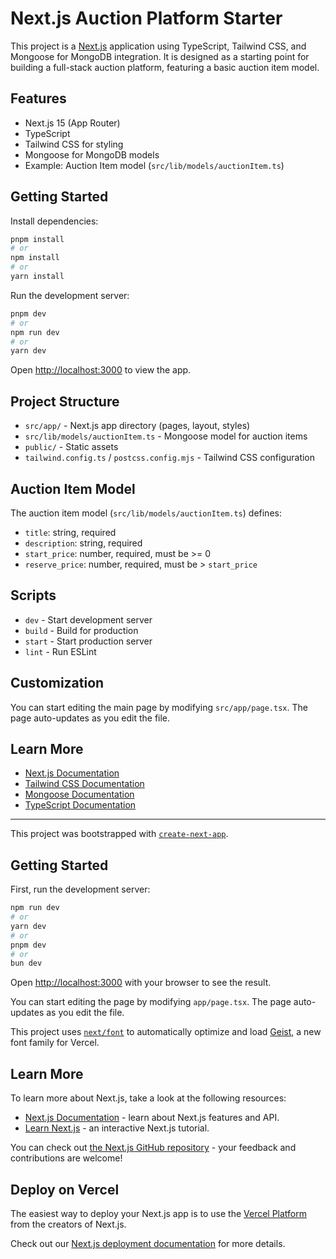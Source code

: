 # Next.js Auction Platform Starter

This project is a [Next.js](https://nextjs.org) application using TypeScript, Tailwind CSS, and Mongoose for MongoDB integration. It is designed as a starting point for building a full-stack auction platform, featuring a basic auction item model.

## Features

- Next.js 15 (App Router)
- TypeScript
- Tailwind CSS for styling
- Mongoose for MongoDB models
- Example: Auction Item model (`src/lib/models/auctionItem.ts`)

## Getting Started

Install dependencies:

```bash
pnpm install
# or
npm install
# or
yarn install
```

Run the development server:

```bash
pnpm dev
# or
npm run dev
# or
yarn dev
```

Open [http://localhost:3000](http://localhost:3000) to view the app.

## Project Structure

- `src/app/` - Next.js app directory (pages, layout, styles)
- `src/lib/models/auctionItem.ts` - Mongoose model for auction items
- `public/` - Static assets
- `tailwind.config.ts` / `postcss.config.mjs` - Tailwind CSS configuration

## Auction Item Model

The auction item model (`src/lib/models/auctionItem.ts`) defines:

- `title`: string, required
- `description`: string, required
- `start_price`: number, required, must be >= 0
- `reserve_price`: number, required, must be > `start_price`

## Scripts

- `dev` - Start development server
- `build` - Build for production
- `start` - Start production server
- `lint` - Run ESLint

## Customization

You can start editing the main page by modifying `src/app/page.tsx`. The page auto-updates as you edit the file.

## Learn More

- [Next.js Documentation](https://nextjs.org/docs)
- [Tailwind CSS Documentation](https://tailwindcss.com/docs)
- [Mongoose Documentation](https://mongoosejs.com/docs/guide.html)
- [TypeScript Documentation](https://www.typescriptlang.org/docs/)

---

This project was bootstrapped with [`create-next-app`](https://nextjs.org/docs/app/api-reference/cli/create-next-app).

## Getting Started

First, run the development server:

```bash
npm run dev
# or
yarn dev
# or
pnpm dev
# or
bun dev
```

Open [http://localhost:3000](http://localhost:3000) with your browser to see the result.

You can start editing the page by modifying `app/page.tsx`. The page auto-updates as you edit the file.

This project uses [`next/font`](https://nextjs.org/docs/app/building-your-application/optimizing/fonts) to automatically optimize and load [Geist](https://vercel.com/font), a new font family for Vercel.

## Learn More

To learn more about Next.js, take a look at the following resources:

- [Next.js Documentation](https://nextjs.org/docs) - learn about Next.js features and API.
- [Learn Next.js](https://nextjs.org/learn) - an interactive Next.js tutorial.

You can check out [the Next.js GitHub repository](https://github.com/vercel/next.js) - your feedback and contributions are welcome!

## Deploy on Vercel

The easiest way to deploy your Next.js app is to use the [Vercel Platform](https://vercel.com/new?utm_medium=default-template&filter=next.js&utm_source=create-next-app&utm_campaign=create-next-app-readme) from the creators of Next.js.

Check out our [Next.js deployment documentation](https://nextjs.org/docs/app/building-your-application/deploying) for more details.
